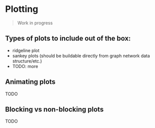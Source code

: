 # Plotting
> Work in progress

## Types of plots to include out of the box:
- ridgeline plot
- sankey plots (should be buildable directly from graph network data structure/etc.)
- TODO: more

## Animating plots
TODO

## Blocking vs non-blocking plots
TODO